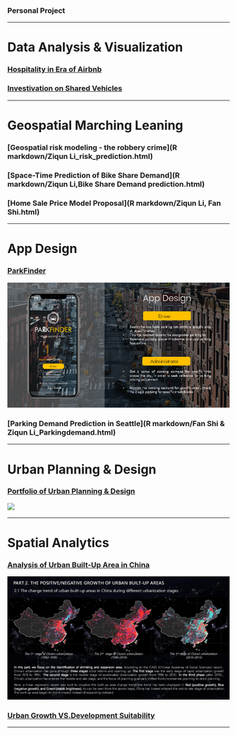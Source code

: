 ### Personal Project

---

# Data Analysis & Visualization 

### [Hospitality in Era of Airbnb](https://liziqun.github.io/MUSA620_Final_Project/)

### [Investivation on Shared Vehicles](https://liziqun.github.io/MUSA620_Final_Project/)
---

# Geospatial Marching Leaning

### [Geospatial risk modeling - the robbery crime](R markdown/Ziqun Li_risk_prediction.html)

### [Space-Time Prediction of Bike Share Demand](R markdown/Ziqun Li,Bike Share Demand prediction.html)

### [Home Sale Price Model Proposal](R markdown/Ziqun Li, Fan Shi.html)

---

# App Design

### [ParkFinder](https://liziqun.github.io/MUSA620_Final_Project/)
<img src="images/fengmian.png?raw=true"/>

### [Parking Demand Prediction in Seattle](R markdown/Fan Shi & Ziqun Li_Parkingdemand.html)

---

# Urban Planning & Design 
### [Portfolio of Urban Planning & Design](/pdf/urbandesign.pdf)
<img src="images/urbandesign.png?raw=true"/>

---
# Spatial Analytics 
    
### [Analysis of Urban Built-Up Area in China](/pdf/GEE&Arcpy.pdf)
<img src="images/gee.png?raw=true"/>

### [Urban Growth VS.Development Suitability](/pdf/urbandesign.pdf)

---


<!-- <p style="font-size:11px">Page template forked from <a href="https://github.com/evanca/quick-portfolio">evanca</a></p>-->
<!-- Remove above link if you don't want to attibute -->
